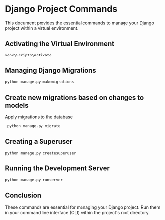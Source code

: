 # Django Project Commands

This document provides the essential commands to manage your Django project within a virtual environment.

## Activating the Virtual Environment
```cmd
venv\Scripts\activate
```
## Managing Django Migrations
```cmd
python manage.py makemigrations 
```
## Create new migrations based on changes to models 
Apply migrations to the database
```cmd
 python manage.py migrate
```
## Creating a Superuser
```cmd
python manage.py createsuperuser
```
## Running the Development Server
```cmd
python manage.py runserver
```
## Conclusion

These commands are essential for managing your Django project. Run them in your command line interface (CLI) within the project's root directory.
